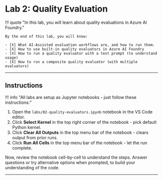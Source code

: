 # Lab 2: Quality Evaluation

!!! quote "In this lab, you will learn about quality evaluations in Azure AI Foundry."

    By the end of this lab, you will know:

    - [X] What AI-Assisted evaluation workflows are, and how to run them.
    - [X] How to use built-in quality evaluators in Azure AI Foundry
    - [X] How to run a quality evaluator with a test prompt (to understand usage)
    - [X] How to run a composite quality evaluator (with multiple evaluators)

---

## Instructions

!!! info "All labs are setup as Jupyter notebooks - just follow these instructions:"

1. Open the `labs/02-quality-evaluators.ipynb` notebook in the VS Code editor.
1. Click **Select Kernel** in the top right corner of the notebook - pick default Python kernel.
1. Click **Clear All Outputs** in the top menu bar of the notebook - clears output from prior runs.
1. Click **Run All Cells** in the top menu bar of the notebook - let the run complete.

Now, review the notebook cell-by-cell to understand the steps. Answer questions or try alternative options when prompted, to build your understanding of the code.

---
